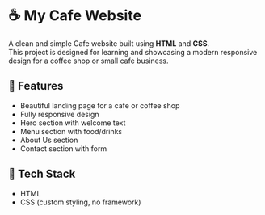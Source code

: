 # ☕ My Cafe Website

A clean and simple Cafe website built using **HTML** and **CSS**.  
This project is designed for learning and showcasing a modern responsive design for a coffee shop or small cafe business.

## 🌟 Features

- Beautiful landing page for a cafe or coffee shop
- Fully responsive design
- Hero section with welcome text
- Menu section with food/drinks
- About Us section
- Contact section with form

## 🔧 Tech Stack

- HTML
- CSS (custom styling, no framework)


